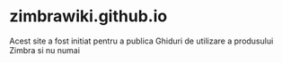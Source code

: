 # zimbrawiki.github.io
Acest site a fost initiat pentru a publica Ghiduri de utilizare a produsului Zimbra si nu numai

